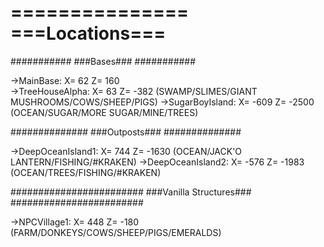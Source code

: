 ===============
===Locations===
===============

  ###########
  ###Bases###
  ###########
  
  ->MainBase: X= 62 Z= 160  
  ->TreeHouseAlpha: X= 63 Z= -382   (SWAMP/SLIMES/GIANT MUSHROOMS/COWS/SHEEP/PIGS)
  ->SugarBoyIsland: X= -609 Z= -2500 (OCEAN/SUGAR/MORE SUGAR/MINE/TREES)

  ##############
  ###Outposts###
  ##############

  ->DeepOceanIsland1: X= 744 Z= -1630   (OCEAN/JACK'O LANTERN/FISHING/#KRAKEN)
  ->DeepOceanIsland2: X= -576 Z= -1983    (OCEAN/TREES/FISHING/#KRAKEN)

  ########################
  ###Vanilla Structures###
  ########################
  
  ->NPCVillage1: X= 448 Z= -180   (FARM/DONKEYS/COWS/SHEEP/PIGS/EMERALDS)
